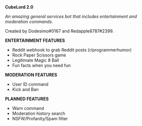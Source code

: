 **CubeLord 2.0**

*An amazing general services bot that includes entertainment and moderation commands.*

Created by Dodesimo#0167 and Redapple8787#2399. 

**ENTERTAINMENT FEATURES**
- Reddit webhook to grab Reddit posts (r/programmerhumor)
- Rock Paper Scissors game 
- Legitimate Magic 8 Ball 
- Fun facts when you need fun

**MODERATION FEATURES**
- User ID command
- Kick and Ban

**PLANNED FEATURES**
- Warn command
- Moderation history search
- NSFW/Profanity/Spam filter
